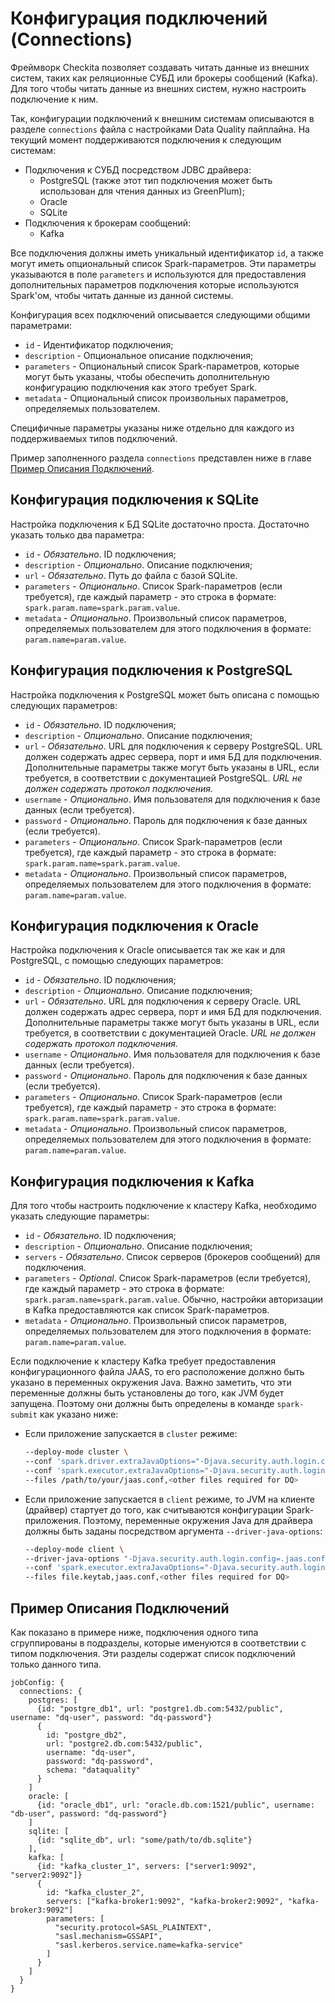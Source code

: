 # Конфигурация подключений (Connections)

Фреймворк Checkita позволяет создавать читать данные из внешних систем, таких как реляционные СУБД или брокеры
сообщений (Kafka). Для того чтобы читать данные из внешних систем, нужно настроить подключение к ним.

Так, конфигурации подключений к внешним системам описываются в разделе `connections` файла с настройками Data Quality
пайплайна. На текущий момент поддерживаются подключения к следующим системам:

* Подключения к СУБД посредством JDBC драйвера:
    * PostgreSQL (также этот тип подключения может быть использован для чтения данных из GreenPlum);
    * Oracle
    * SQLite
* Подключения к брокерам сообщений:
    * Kafka

Все подключения должны иметь уникальный идентификатор `id`, а также могут иметь опциональный список Spark-параметров.
Эти параметры указываются в поле `parameters` и используются для предоставления дополнительных параметров подключения
которые используются Spark'ом, чтобы читать данные из данной системы.

Конфигурация всех подключений описывается следующими общими параметрами:

* `id` - Идентификатор подключения;
* `description` - Опциональное описание подключения;
* `parameters` - Опциональный список Spark-параметров, которые могут быть указаны, чтобы обеспечить дополнительную
  конфигурацию подключения как этого требует Spark.
* `metadata` - Опциональный список произвольных параметров, определяемых пользователем.

Специфичные параметры указаны ниже отдельно для каждого из поддерживаемых типов подключений.

Пример заполненного раздела `connections` представлен ниже в главе [Пример Описания Подключений](#_1).

## Конфигурация подключения к SQLite

Настройка подключения к БД SQLite достаточно проста. Достаточно указать только два параметра:

* `id` - *Обязательно*. ID подключения;
* `description` - *Опционально*. Описание подключения;
* `url` - *Обязательно*. Путь до файла с базой SQLite.
* `parameters` - *Опционально*. Список Spark-параметров (если требуется), где каждый параметр - это строка в формате:
  `spark.param.name=spark.param.value`.
* `metadata` - *Опционально*. Произвольный список параметров, определяемых пользователем для этого подключения
  в формате: `param.name=param.value`.

## Конфигурация подключения к PostgreSQL

Настройка подключения к PostgreSQL может быть описана с помощью следующих параметров:

* `id` - *Обязательно*. ID подключения;
* `description` - *Опционально*. Описание подключения;
* `url` - *Обязательно*. URL для подключения к серверу PostgreSQL. URL должен содержать адрес сервера, порт и имя БД
  для подключения. Дополнительные параметры также могут быть указаны в URL, если требуется, в соответствии с 
  документацией PostgreSQL. *URL не должен содержать протокол подключения.*
* `username` - *Опционально*. Имя пользователя для подключения к базе данных (если требуется).
* `password` - *Опционально*. Пароль для подключения к базе данных (если требуется).
* `parameters` - *Опционально*. Список Spark-параметров (если требуется), где каждый параметр - это строка в формате:
  `spark.param.name=spark.param.value`.
* `metadata` - *Опционально*. Произвольный список параметров, определяемых пользователем для этого подключения
  в формате: `param.name=param.value`.

## Конфигурация подключения к Oracle

Настройка подключения к Oracle описывается так же как и для PostgreSQL, с помощью следующих параметров:

* `id` - *Обязательно*. ID подключения;
* `description` - *Опционально*. Описание подключения;
* `url` - *Обязательно*. URL для подключения к серверу Oracle. URL должен содержать адрес сервера, порт и имя БД
  для подключения. Дополнительные параметры также могут быть указаны в URL, если требуется, в соответствии с
  документацией Oracle. *URL не должен содержать протокол подключения.*
* `username` - *Опционально*. Имя пользователя для подключения к базе данных (если требуется).
* `password` - *Опционально*. Пароль для подключения к базе данных (если требуется).
* `parameters` - *Опционально*. Список Spark-параметров (если требуется), где каждый параметр - это строка в формате:
  `spark.param.name=spark.param.value`.
* `metadata` - *Опционально*. Произвольный список параметров, определяемых пользователем для этого подключения
  в формате: `param.name=param.value`.

##  Конфигурация подключения к Kafka

Для того чтобы настроить подключение к кластеру Kafka, необходимо указать следующие параметры:

* `id` - *Обязательно*. ID подключения;
* `description` - *Опционально*. Описание подключения;
* `servers` - *Обязательно*. Список серверов (брокеров сообщений) для подключения.
* `parameters` - *Optional*. Список Spark-параметров (если требуется), где каждый параметр - это строка в формате:
  `spark.param.name=spark.param.value`. Обычно, настройки авторизации в Kafka предоставляются как список
  Spark-параметров.
* `metadata` - *Опционально*. Произвольный список параметров, определяемых пользователем для этого подключения
  в формате: `param.name=param.value`.

Если подключение к кластеру Kafka требует предоставления конфигурационного файла JAAS, то его расположение должно быть
указано в переменных окружения Java. Важно заметить, что эти переменные должны быть установлены до того, как JVM
будет запущена. Поэтому они должны быть определены в команде `spark-submit` как указано ниже:

* Если приложение запускается в `cluster` режиме:
  ```bash
  --deploy-mode cluster \
  --conf 'spark.driver.extraJavaOptions="-Djava.security.auth.login.config=./jaas.conf"' \
  --conf 'spark.executor.extraJavaOptions="-Djava.security.auth.login.config=./jaas.conf"' \
  --files /path/to/your/jaas.conf,<other files required for DQ>
  ```
* Если приложение запускается в `client` режиме, то JVM на клиенте (драйвер) стартует до того, как считываются
  конфигурации Spark-приложения. Поэтому, переменные окружения Java для драйвера должны быть заданы посредством
  аргумента `--driver-java-options`:
  ```bash
  --deploy-mode client \
  --driver-java-options "-Djava.security.auth.login.config=.jaas.conf" \
  --conf 'spark.executor.extraJavaOptions="-Djava.security.auth.login.config=./jaas.conf"' \
  --files file.keytab,jaas.conf,<other files required for DQ>
  ```

## Пример Описания Подключений

Как показано в примере ниже, подключения одного типа сгруппированы в подразделы, которые именуются в соответствии с
типом подключения. Эти разделы содержат список подключений только данного типа.

```hocon
jobConfig: {
  connections: {
    postgres: [
      {id: "postgre_db1", url: "postgre1.db.com:5432/public", username: "dq-user", password: "dq-password"}
      {
        id: "postgre_db2",
        url: "postgre2.db.com:5432/public",
        username: "dq-user",
        password: "dq-password",
        schema: "dataquality"
      }
    ]
    oracle: [
      {id: "oracle_db1", url: "oracle.db.com:1521/public", username: "db-user", password: "dq-password"}
    ]
    sqlite: [
      {id: "sqlite_db", url: "some/path/to/db.sqlite"}
    ],
    kafka: [
      {id: "kafka_cluster_1", servers: ["server1:9092", "server2:9092"]}
      {
        id: "kafka_cluster_2",
        servers: ["kafka-broker1:9092", "kafka-broker2:9092", "kafka-broker3:9092"]
        parameters: [
          "security.protocol=SASL_PLAINTEXT",
          "sasl.mechanism=GSSAPI",
          "sasl.kerberos.service.name=kafka-service"
        ]
      }
    ]
  }
}
```